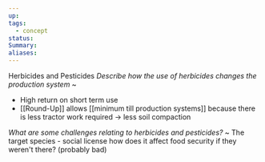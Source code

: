 ```yaml
---
up: 
tags:
  - concept
status: 
Summary:
aliases:
---
```

Herbicides and Pesticides
*Describe how the use of herbicides changes the production system*
~
- High return on short term use
- [[Round-Up]] allows [[minimum till production systems]] because there is less tractor work required -> less soil compaction

*What are some challenges relating to herbicides and pesticides?*
~
The target species - social license
how does it affect food security if they weren't there? (probably bad)
<!--SR:!2025-03-09,4,270-->